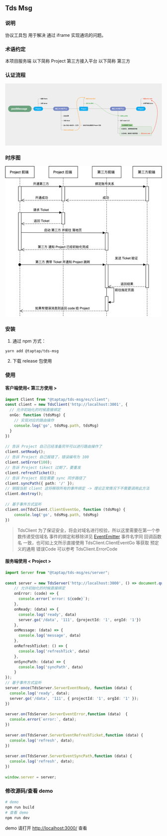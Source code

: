 ## Tds Msg

### 说明

协议工具包 用于解决 通过 iframe 实现通讯的问题。

### 术语约定

本项目服务端 以下简称 Project
第三方接入平台 以下简称 第三方

### 认证流程

![认证流程](./docs/process.png)

### 时序图

![时序图](./docs/sequence.jpg)

### 安装

1. 通过 npm 方式：

```bash
yarn add @taptap/tds-msg
```

2. 下载 release 包使用

### 使用

#### 客户端使用< 第三方使用 >

```typescript
import Client from "@taptap/tds-msg/es/client";
const client = new TdsClient('http://localhost:3001', {
  // 允许初始化的时候直接绑定
  onGo: function (tdsMsg) {
    // 实现对应的路由操作 
    console.log('go', tdsMsg.path, tdsMsg)
  }
})

// 告诉 Project 自己已经准备完毕可以进行路由操作了
client.setReady();
// 告诉 Project 自己报错了，错误编号为 100
client.setError(100);
// 告诉 Project tikect 过期了，要重发
client.refreshTicket();
// 告诉 Project 现在需要 sync 同步路径了
client.syncPath({ path: '/' });
// 销毁当前 client 这将移除所有的事件绑定 -> 理论正常情况下不需要调用此方法
client.destroy();

// 基于事件方式监听
client.on(TdsClient.ClientEventGo, function (tdsMsg) {
    console.log('go', tdsMsg.path, tdsMsg)
})
```

> TdsClient 为了保证安全，将会对域名进行校验，所以这里需要在第一个参数传递受信域名 
> 事件的绑定和移除详见 [EventEmitter](https://github.com/primus/eventemitter3)
> 事件名字同 回调函数名 一致，也可如上文所示直接使用 TdsClient.ClientEventGo 等获取 
> 预定义的通用 错误Code 可以参考 TdsClient.ErrorCode

#### 服务端使用 < Project >

```typescript
import Server from "@taptap/tds-msg/es/server";

const server = new TdsServer('http://localhost:3000', () => document.querySelector('iframe'), {
    // 允许初始化的时候直接绑定
    onError: (code) => {
      console.error(`error: ${code}`);
    },
    onReady: (data) => {
      console.log('ready', data)
      server.go('/data', '111', {projectId: '1', orgId: '1'})
    },
    onMessage: (data) => {
      console.log('message', data)
    },
    onRefreshTicket: () => {
      console.log('refreshTick', data)
    },
    onSyncPath: (data) => {
      console.log('syncPath', data)
    }
});
// 基于事件方式监听
server.once(TdsServer.ServerEventReady, function (data) {
  console.log('ready', data);
  server.go('/data', '111', { projectId: '1', orgId: '1' });
})

server.on(TdsServer.ServerEventError,function (data)  {
  console.error(`error:`, data);
})

server.on(TdsServer.ServerEventRefreshTicket,function (data) {
  console.log('refresh', data);
})

server.on(TdsServer.ServerEventSyncPath,function (data) {
  console.log('refresh', data);
})

window.server = server;
```

### 修改源码/查看 demo

```bash
# demo
npm run build
# 查看 demo 
npm run dev
```

demo 请打开 [http://localhost:3000/](http://localhost:3001/) 查看

